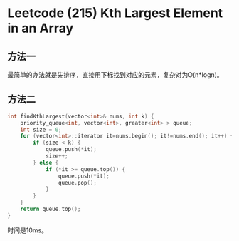 # Leetcode (215) Kth Largest Element in an Array

## 方法一
最简单的办法就是先排序，直接用下标找到对应的元素，复杂对为O(n*logn)。


## 方法二
```cpp
int findKthLargest(vector<int>& nums, int k) {
    priority_queue<int, vector<int>, greater<int> > queue;
    int size = 0;
    for (vector<int>::iterator it=nums.begin(); it!=nums.end(); it++) {
        if (size < k) {
            queue.push(*it);
            size++;
        } else {
            if (*it >= queue.top()) {
                queue.push(*it);
                queue.pop();
            }
        }
    }
    return queue.top();
}
```

时间是10ms。
